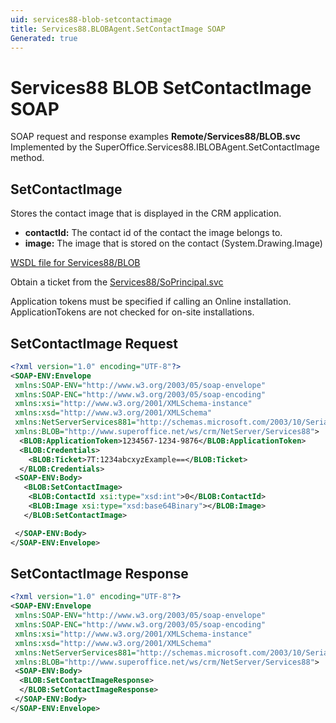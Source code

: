 ```yaml
---
uid: services88-blob-setcontactimage
title: Services88.BLOBAgent.SetContactImage SOAP
Generated: true
---
```


# Services88 BLOB SetContactImage SOAP

SOAP request and response examples **Remote/Services88/BLOB.svc**
Implemented by the <see cref="M:SuperOffice.Services88.IBLOBAgent.SetContactImage">SuperOffice.Services88.IBLOBAgent.SetContactImage</see> method.

## SetContactImage

Stores the contact image that is displayed in the CRM application.

* **contactId:** The contact id of the contact the image belongs to.
* **image:** The image that is stored on the contact (System.Drawing.Image)



[WSDL file for Services88/BLOB](../Services88-BLOB.md)

Obtain a ticket from the [Services88/SoPrincipal.svc](../SoPrincipal/SoPrincipal.md)

Application tokens must be specified if calling an Online installation. ApplicationTokens are not checked for on-site installations.

## SetContactImage Request

```xml
<?xml version="1.0" encoding="UTF-8"?>
<SOAP-ENV:Envelope
 xmlns:SOAP-ENV="http://www.w3.org/2003/05/soap-envelope"
 xmlns:SOAP-ENC="http://www.w3.org/2003/05/soap-encoding"
 xmlns:xsi="http://www.w3.org/2001/XMLSchema-instance"
 xmlns:xsd="http://www.w3.org/2001/XMLSchema"
 xmlns:NetServerServices881="http://schemas.microsoft.com/2003/10/Serialization/"
 xmlns:BLOB="http://www.superoffice.net/ws/crm/NetServer/Services88">
  <BLOB:ApplicationToken>1234567-1234-9876</BLOB:ApplicationToken>
  <BLOB:Credentials>
    <BLOB:Ticket>7T:1234abcxyzExample==</BLOB:Ticket>
  </BLOB:Credentials>
 <SOAP-ENV:Body>
   <BLOB:SetContactImage>
    <BLOB:ContactId xsi:type="xsd:int">0</BLOB:ContactId>
    <BLOB:Image xsi:type="xsd:base64Binary"></BLOB:Image>
   </BLOB:SetContactImage>

 </SOAP-ENV:Body>
</SOAP-ENV:Envelope>

```


## SetContactImage Response

```xml
<?xml version="1.0" encoding="UTF-8"?>
<SOAP-ENV:Envelope
 xmlns:SOAP-ENV="http://www.w3.org/2003/05/soap-envelope"
 xmlns:SOAP-ENC="http://www.w3.org/2003/05/soap-encoding"
 xmlns:xsi="http://www.w3.org/2001/XMLSchema-instance"
 xmlns:xsd="http://www.w3.org/2001/XMLSchema"
 xmlns:NetServerServices881="http://schemas.microsoft.com/2003/10/Serialization/"
 xmlns:BLOB="http://www.superoffice.net/ws/crm/NetServer/Services88">
 <SOAP-ENV:Body>
  <BLOB:SetContactImageResponse>
  </BLOB:SetContactImageResponse>
 </SOAP-ENV:Body>
</SOAP-ENV:Envelope>

```

